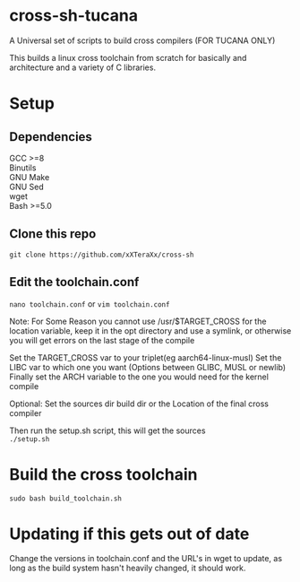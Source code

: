 # cross-sh-tucana
A Universal set of scripts to build cross compilers (FOR TUCANA ONLY)

This builds a linux cross toolchain from scratch for basically and architecture and a variety of C libraries.


# Setup 

## Dependencies
GCC >=8  
Binutils  
GNU Make  
GNU Sed  
wget  
Bash >=5.0  

## Clone this repo
`git clone https://github.com/xXTeraXx/cross-sh`


## Edit the toolchain.conf 

`nano toolchain.conf` or `vim toolchain.conf`


Note: For Some Reason you cannot use /usr/$TARGET_CROSS for the location variable, keep it in the opt directory and use a symlink, or otherwise you will get errors on the last stage of the compile

Set the TARGET_CROSS var to your triplet(eg aarch64-linux-musl)
Set the LIBC var to which one you want (Options between GLIBC, MUSL or newlib)
Finally set the ARCH variable to the one you would need for the kernel compile

Optional: Set the sources dir build dir or the Location of the final cross compiler

Then run the setup.sh script, this will get the sources  
`./setup.sh`

# Build the cross toolchain

`sudo bash build_toolchain.sh`  

# Updating if this gets out of date

Change the versions in toolchain.conf and the URL's in wget to update, as long as the build system hasn't heavily changed, it should work.


